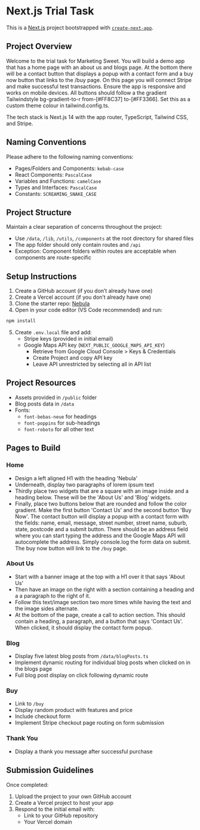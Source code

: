 # Next.js Trial Task

This is a [Next.js](https://nextjs.org) project bootstrapped with [`create-next-app`](https://nextjs.org/docs/app/api-reference/cli/create-next-app).

## Project Overview

Welcome to the trial task for Marketing Sweet. You will build a demo app that has a home page with an about us and blogs page. At the bottom there will be a contact button that displays a popup with a contact form and a buy now button that links to the /buy page. On this page you will connect Stripe and make successful test transactions. Ensure the app is responsive and works on mobile devices. All buttons should follow a the gradient Tailwindstyle bg-gradient-to-r from-[#FF8C37] to-[#FF3366]. Set this as a custom theme colour in tailwind.config.ts.

The tech stack is Next.js 14 with the app router, TypeScript, Tailwind CSS, and Stripe.

## Naming Conventions

Please adhere to the following naming conventions:
- Pages/Folders and Components: `kebab-case`
- React Components: `PascalCase`
- Variables and Functions: `camelCase`
- Types and Interfaces: `PascalCase`
- Constants: `SCREAMING_SNAKE_CASE`

## Project Structure

Maintain a clear separation of concerns throughout the project:
- Use `/data`, `/lib`, `/utils`, `/components` at the root directory for shared files
- The app folder should only contain routes and `/api`
- Exception: Component folders within routes are acceptable when components are route-specific

## Setup Instructions

1. Create a GitHub account (if you don’t already have one)
2. Create a Vercel account (if you don’t already have one)
3. Clone the starter repo: [Nebula](https://github.com/mstrials/Nebula)
4. Open in your code editor (VS Code recommended) and run:
```bash
npm install
```
5. Create `.env.local` file and add:
   - Stripe keys (provided in initial email)
   - Google Maps API key (`NEXT_PUBLIC_GOOGLE_MAPS_API_KEY`)
     - Retrieve from Google Cloud Console > Keys & Credentials
     - Create Project and copy API key
     - Leave API unrestricted by selecting all in API list

## Project Resources
- Assets provided in `/public` folder
- Blog posts data in `/data`
- Fonts:
  - `font-bebas-neue` for headings
  - `font-poppins` for sub-headings
  - `font-roboto` for all other text

## Pages to Build

### Home
- Design a left aligned H1 with the heading 'Nebula'
- Underneath, display two paragraphs of lorem ipsum text
- Thirdly place two widgets that are a square with an image inside and a heading below. These will be the 'About Us' and 'Blog' widgets.
- Finally, place two buttons below that are rounded and follow the color gradient. Make the first button 'Contact Us' and the second button 'Buy Now'. The contact button will display a popup with a contact form with the fields: name, email, message, street number, street name, suburb, state, postcode and a submit button. There should be an address field where you can start typing the address and the Google Maps API will autocomplete the address. Simply console.log the form data on submit. The buy now button will link to the `/buy` page.

### About Us
- Start with a banner image at the top with a H1 over it that says 'About Us'
- Then have an image on the right with a section containing a heading and a a paragraph to the right of it.
- Follow this text/image section two more times while having the text and the image sides alternate.
- At the bottom of the page, create a call to action section. This should contain a heading, a paragraph, and a button that says 'Contact Us'. When clicked, it should display the contact form popup.

### Blog
- Display five latest blog posts from `/data/blogPosts.ts`
- Implement dynamic routing for individual blog posts when clicked on in the blogs page
- Full blog post display on click following dynamic route

### Buy
- Link to `/buy`
- Display random product with features and price
- Include checkout form
- Implement Stripe checkout page routing on form submission

### Thank You
- Display a thank you message after successful purchase


## Submission Guidelines

Once completed:
1. Upload the project to your own GitHub account
2. Create a Vercel project to host your app
3. Respond to the initial email with:
   - Link to your GitHub repository
   - Your Vercel domain


